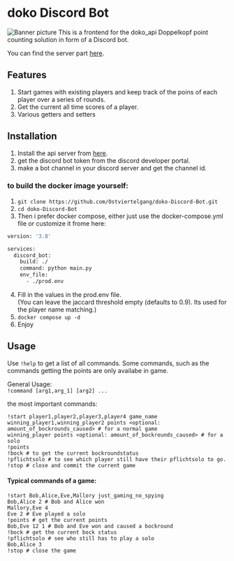 # doko Discord Bot

![Banner picture](https://i.imgur.com/5WsppRT.png)
This is a frontend for the doko_api Doppelkopf point counting solution in form of a Discord bot.

You can find the server part [here](https://github.com/Ostviertelgang/doko-API).

## Features
1. Start games with existing players and keep track of the poins of each player over a series of rounds.
2. Get the current all time scores of a player.
3. Various getters and setters
## Installation

1. Install the api server from [here](https://github.com/Ostviertelgang/doko-API).
2. get the discord bot token from the discord developer portal.
3. make a bot channel in your discord server and get the channel id.

### to build the docker image yourself:
1. ``git clone https://github.com/Ostviertelgang/doko-Discord-Bot.git``
2. ``cd doko-Discord-Bot``
3. Then i prefer docker compose, either just use the docker-compose.yml file or customize it frome here:
```bash
version: '3.8'

services:
  discord_bot:
    build: ./
    command: python main.py
    env_file:
      - ./prod.env

```
4. Fill in the values in the prod.env file.  
  (You can leave the jaccard threshold empty (defaults to 0.9). Its used for the player name matching.)
5. ``docker compose up -d``  
5. Enjoy

## Usage
Use ``!help`` to get a list of all commands.
Some commands, such as the commands getting the points are only availabe in game. 

General Usage:  
``!command [arg1,arg_1] [arg2] ...``

the most important commands:
```
!start player1,player2,player3,player4 game_name
winning_player1,winning_player2 points <optional: amount_of_bockrounds_caused> # for a normal game
winning_player points <optional: amount_of_bockrounds_caused> # for a solo
!points
!bock # to get the current bockroundstatus
!pflichtsolo # to see which player still have their pflichtsolo to go.
!stop # close and commit the current game
```
#### Typical commands of a game:
```
!start Bob,Alice,Eve,Mallory just_gaming_no_spying
Bob,Alice 2 # Bob and Alice won
Mallory,Eve 4
Eve 2 # Eve played a solo
!points # get the current points
Bob,Eve 12 1 # Bob and Eve won and caused a bockround
!bock # get the current bock status
!pflichtsolo # see who still has to play a solo
Bob,Alice 3
!stop # close the game
```